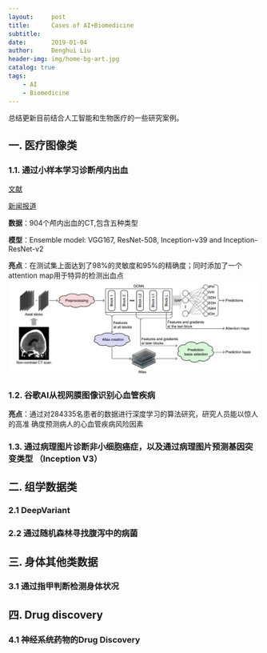 ```yaml
---
layout:     post
title:      Cases of AI+Biomedicine
subtitle:   
date:       2019-01-04
author:     Denghui Liu
header-img: img/home-bg-art.jpg
catalog: true
tags:
    - AI
    - Biomedicine
---
```

总结更新目前结合人工智能和生物医疗的一些研究案例。

## 一. 医疗图像类
### 1.1. 通过小样本学习诊断颅内出血
   [文献](https://github.com/snower2010/snower2010.github.io/blob/master/img/An%20explainable%20deep-learning%20algorithm%20for%20the%20detection%20of%20acute%20intracranial%20haemorrhage%20from%20small%20datasets.pdf)

   [新闻报道](https://www.jiqizhixin.com/articles/2018-12-26)

   **数据**：904个颅内出血的CT,包含五种类型
  
   **模型**：Ensemble model: VGG167, ResNet-508, Inception-v39 and Inception-ResNet-v2

   **亮点**：在测试集上面达到了98%的灵敏度和95%的精确度；同时添加了一个attention map用于特异的检测出血点
    ![Figure1.1.1](https://github.com/snower2010/snower2010.github.io/blob/master/img/1.1.1.jpg)

### 1.2. 谷歌AI从视网膜图像识别心血管疾病
    
   **亮点**：通过对284335名患者的数据进行深度学习的算法研究，研究人员能以惊人的高准	确度预测病人的心血管疾病风险因素
    
### 1.3. 通过病理图片诊断非小细胞癌症，以及通过病理图片预测基因突变类型 （Inception V3）

## 二. 组学数据类
### 2.1 DeepVariant

### 2.2 通过随机森林寻找腹泻中的病菌

## 三. 身体其他类数据
### 3.1 通过指甲判断检测身体状况

## 四. Drug discovery
### 4.1 神经系统药物的Drug Discovery

